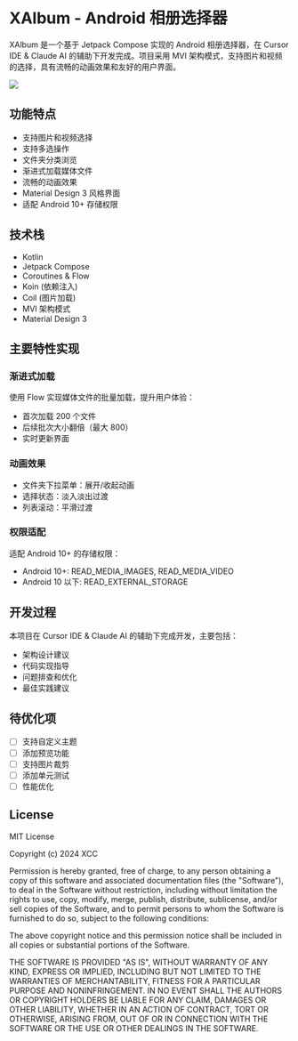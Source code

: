 # XAlbum - Android 相册选择器

XAlbum 是一个基于 Jetpack Compose 实现的 Android 相册选择器，在 Cursor IDE & Claude AI 的辅助下开发完成。项目采用 MVI 架构模式，支持图片和视频的选择，具有流畅的动画效果和友好的用户界面。

![](C:\Users\Administrator\Desktop\Screenshot_20250222_180310.png)

## 功能特点

- 支持图片和视频选择
- 支持多选操作
- 文件夹分类浏览
- 渐进式加载媒体文件
- 流畅的动画效果
- Material Design 3 风格界面
- 适配 Android 10+ 存储权限

## 技术栈

- Kotlin
- Jetpack Compose
- Coroutines & Flow
- Koin (依赖注入)
- Coil (图片加载)
- MVI 架构模式
- Material Design 3

## 主要特性实现

### 渐进式加载

使用 Flow 实现媒体文件的批量加载，提升用户体验：
- 首次加载 200 个文件
- 后续批次大小翻倍（最大 800）
- 实时更新界面

### 动画效果

- 文件夹下拉菜单：展开/收起动画
- 选择状态：淡入淡出过渡
- 列表滚动：平滑过渡

### 权限适配

适配 Android 10+ 的存储权限：
- Android 10+: READ_MEDIA_IMAGES, READ_MEDIA_VIDEO
- Android 10 以下: READ_EXTERNAL_STORAGE

## 开发过程
本项目在 Cursor IDE & Claude AI 的辅助下完成开发，主要包括：
- 架构设计建议
- 代码实现指导
- 问题排查和优化
- 最佳实践建议

## 待优化项

- [ ] 支持自定义主题
- [ ] 添加预览功能
- [ ] 支持图片裁剪
- [ ] 添加单元测试
- [ ] 性能优化

## License

MIT License

Copyright (c) 2024 XCC

Permission is hereby granted, free of charge, to any person obtaining a copy
of this software and associated documentation files (the "Software"), to deal
in the Software without restriction, including without limitation the rights
to use, copy, modify, merge, publish, distribute, sublicense, and/or sell
copies of the Software, and to permit persons to whom the Software is
furnished to do so, subject to the following conditions:

The above copyright notice and this permission notice shall be included in all
copies or substantial portions of the Software.

THE SOFTWARE IS PROVIDED "AS IS", WITHOUT WARRANTY OF ANY KIND, EXPRESS OR
IMPLIED, INCLUDING BUT NOT LIMITED TO THE WARRANTIES OF MERCHANTABILITY,
FITNESS FOR A PARTICULAR PURPOSE AND NONINFRINGEMENT. IN NO EVENT SHALL THE
AUTHORS OR COPYRIGHT HOLDERS BE LIABLE FOR ANY CLAIM, DAMAGES OR OTHER
LIABILITY, WHETHER IN AN ACTION OF CONTRACT, TORT OR OTHERWISE, ARISING FROM,
OUT OF OR IN CONNECTION WITH THE SOFTWARE OR THE USE OR OTHER DEALINGS IN THE
SOFTWARE.